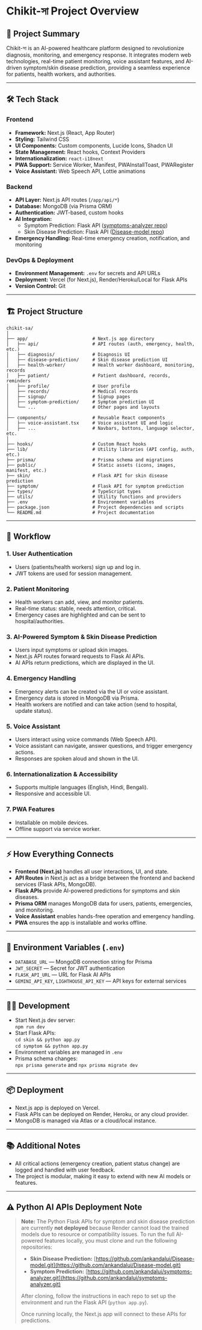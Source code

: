# Chikit-সা Project Overview

## 🚀 Project Summary

Chikit-সা is an AI-powered healthcare platform designed to revolutionize diagnosis, monitoring, and emergency response. It integrates modern web technologies, real-time patient monitoring, voice assistant features, and AI-driven symptom/skin disease prediction, providing a seamless experience for patients, health workers, and authorities.

---

## 🛠️ Tech Stack

### Frontend

- **Framework:** Next.js (React, App Router)
- **Styling:** Tailwind CSS
- **UI Components:** Custom components, Lucide Icons, Shadcn UI
- **State Management:** React hooks, Context Providers
- **Internationalization:** `react-i18next`
- **PWA Support:** Service Worker, Manifest, PWAInstallToast, PWARegister
- **Voice Assistant:** Web Speech API, Lottie animations

### Backend

- **API Layer:** Next.js API routes (`/app/api/*`)
- **Database:** MongoDB (via Prisma ORM)
- **Authentication:** JWT-based, custom hooks
- **AI Integration:**
  - Symptom Prediction: Flask API ([symptoms-analyzer repo](https://github.com/ankandalui/symptoms-analyzer.git))
  - Skin Disease Prediction: Flask API ([Disease-model repo](https://github.com/ankandalui/Disease-model.git))
- **Emergency Handling:** Real-time emergency creation, notification, and monitoring

### DevOps & Deployment

- **Environment Management:** `.env` for secrets and API URLs
- **Deployment:** Vercel (for Next.js), Render/Heroku/Local for Flask APIs
- **Version Control:** Git

---

## 🏗️ Project Structure

```
chikit-sa/
│
├── app/                        # Next.js app directory
│   ├── api/                    # API routes (auth, emergency, health, etc.)
│   ├── diagnosis/              # Diagnosis UI
│   ├── disease-prediction/     # Skin disease prediction UI
│   ├── health-worker/          # Health worker dashboard, monitoring, records
│   ├── patient/                # Patient dashboard, records, reminders
│   ├── profile/                # User profile
│   ├── records/                # Medical records
│   ├── signup/                 # Signup pages
│   ├── symptom-prediction/     # Symptom prediction UI
│   └── ...                     # Other pages and layouts
│
├── components/                 # Reusable React components
│   ├── voice-assistant.tsx     # Voice assistant UI and logic
│   ├── ...                     # Navbars, buttons, language selector, etc.
│
├── hooks/                      # Custom React hooks
├── lib/                        # Utility libraries (API config, auth, etc.)
├── prisma/                     # Prisma schema and migrations
├── public/                     # Static assets (icons, images, manifest, etc.)
├── skin/                       # Flask API for skin disease prediction
├── symptom/                    # Flask API for symptom prediction
├── types/                      # TypeScript types
├── utils/                      # Utility functions and providers
├── .env                        # Environment variables
├── package.json                # Project dependencies and scripts
└── README.md                   # Project documentation
```

---

## 🔄 Workflow

### 1. User Authentication

- Users (patients/health workers) sign up and log in.
- JWT tokens are used for session management.

### 2. Patient Monitoring

- Health workers can add, view, and monitor patients.
- Real-time status: stable, needs attention, critical.
- Emergency cases are highlighted and can be sent to hospital/authorities.

### 3. AI-Powered Symptom & Skin Disease Prediction

- Users input symptoms or upload skin images.
- Next.js API routes forward requests to Flask AI APIs.
- AI APIs return predictions, which are displayed in the UI.

### 4. Emergency Handling

- Emergency alerts can be created via the UI or voice assistant.
- Emergency data is stored in MongoDB via Prisma.
- Health workers are notified and can take action (send to hospital, update status).

### 5. Voice Assistant

- Users interact using voice commands (Web Speech API).
- Voice assistant can navigate, answer questions, and trigger emergency actions.
- Responses are spoken aloud and shown in the UI.

### 6. Internationalization & Accessibility

- Supports multiple languages (English, Hindi, Bengali).
- Responsive and accessible UI.

### 7. PWA Features

- Installable on mobile devices.
- Offline support via service worker.

---

## ⚡ How Everything Connects

- **Frontend (Next.js)** handles all user interactions, UI, and state.
- **API Routes** in Next.js act as a bridge between the frontend and backend services (Flask APIs, MongoDB).
- **Flask APIs** provide AI-powered predictions for symptoms and skin diseases.
- **Prisma ORM** manages MongoDB data for users, patients, emergencies, and monitoring.
- **Voice Assistant** enables hands-free operation and emergency handling.
- **PWA** ensures the app is installable and works offline.

---

## 📝 Environment Variables (`.env`)

- `DATABASE_URL` — MongoDB connection string for Prisma
- `JWT_SECRET` — Secret for JWT authentication
- `FLASK_API_URL` — URL for Flask AI APIs
- `GEMINI_API_KEY`, `LIGHTHOUSE_API_KEY` — API keys for external services

---

## 🧑‍💻 Development

- Start Next.js dev server:  
  `npm run dev`
- Start Flask APIs:  
  `cd skin && python app.py`  
  `cd symptom && python app.py`
- Environment variables are managed in `.env`
- Prisma schema changes:  
  `npx prisma generate` and `npx prisma migrate dev`

---

## 📦 Deployment

- Next.js app is deployed on Vercel.
- Flask APIs can be deployed on Render, Heroku, or any cloud provider.
- MongoDB is managed via Atlas or a cloud/local instance.

---

## 📚 Additional Notes

- All critical actions (emergency creation, patient status change) are logged and handled with user feedback.
- The project is modular, making it easy to extend with new AI models or features.

---

## ⚠️ Python AI APIs Deployment Note

> **Note:** The Python Flask APIs for symptom and skin disease prediction are currently **not deployed** because Render cannot load the trained models due to resource or compatibility issues. To run the full AI-powered features locally, you must clone and run the following repositories:
>
> - **Skin Disease Prediction:** [https://github.com/ankandalui/Disease-model.git](https://github.com/ankandalui/Disease-model.git)
> - **Symptom Prediction:** [https://github.com/ankandalui/symptoms-analyzer.git](https://github.com/ankandalui/symptoms-analyzer.git)
>
> After cloning, follow the instructions in each repo to set up the environment and run the Flask API (`python app.py`).
>
> Once running locally, the Next.js app will connect to these APIs for predictions.
